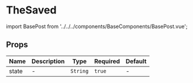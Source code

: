 # TheSaved

import BasePost from '../../../components/BaseComponents/BasePost.vue';

## Props

<!-- @vuese:TheSaved:props:start -->
|Name|Description|Type|Required|Default|
|---|---|---|---|---|
|state|-|`String`|`true`|-|

<!-- @vuese:TheSaved:props:end -->


